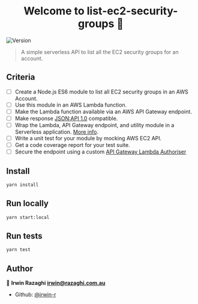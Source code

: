 <h1 align="center">Welcome to list-ec2-security-groups 👋</h1>
<p>
  <img alt="Version" src="https://img.shields.io/badge/version-1.0.0-blue.svg?cacheSeconds=2592000" />
</p>

> A simple serverless API to list all the EC2 security groups for an account.

## Criteria

- [ ] Create a Node.js ES6 module to list all EC2 security groups in an AWS Account.
- [ ] Use this module in an AWS Lambda function.
- [ ] Make the Lambda function available via an AWS API Gateway endpoint.
- [ ] Make response [JSON:API 1.0](https://jsonapi.org/format/1.0/) compatible.
- [ ] Wrap the Lambda, API Gateway endpoint, and utility module in a Serverless application. [More info](https://serverless.com/framework/docs/providers/aws/events/apigateway#configuring-endpoint-types).
- [ ] Write a unit test for your module by mocking AWS EC2 API.
- [ ] Get a code coverage report for your test suite.
- [ ] Secure the endpoint using a custom [API Gateway Lambda Authoriser](https://docs.aws.amazon.com/apigateway/latest/developerguide/apigateway-use-lambda-authorizer.html)

## Install

```sh
yarn install
```

## Run locally

```sh
yarn start:local
```

## Run tests

```sh
yarn test
```

## Author

👤 **Irwin Razaghi <irwin@razaghi.com.au>**

* Github: [@irwin-r](https://github.com/irwin-r)
